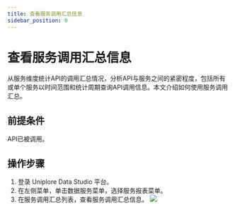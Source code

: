 ```yaml
---
title: 查看服务调用汇总信息
sidebar_position: 0
---
```


# 查看服务调用汇总信息
从服务维度统计API的调用汇总情况，分析API与服务之间的紧密程度，包括所有或单个服务以时间范围和统计周期查询API调用信息。本文介绍如何使用服务调用汇总。

## 前提条件

API已被调用。
## 操作步骤
1. 登录 Uniplore Data Studio 平台。
2. 在左侧菜单，单击数据服务菜单，选择服务报表菜单。
3. 在服务调用汇总列表，查看服务调用汇总信息。
[![](https://uniplore-docs.oss-cn-chengdu.aliyuncs.com/datastudio/data-service/service-call-info.png)](https://uniplore-docs.oss-cn-chengdu.aliyuncs.com/datastudio/data-service/service-call-info.png)
